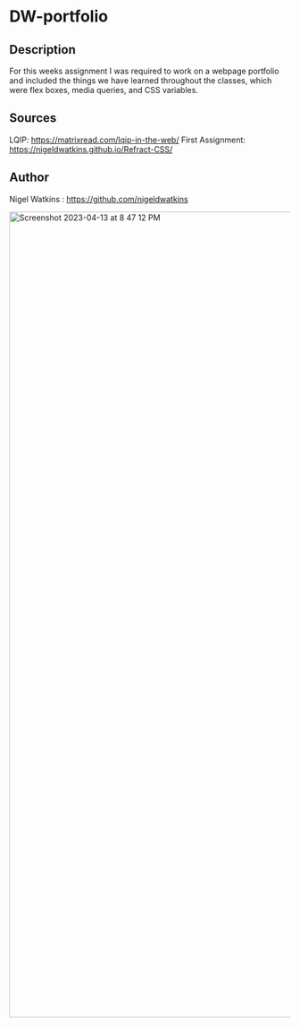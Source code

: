 # DW-portfolio

## Description

For this weeks assignment I was required to work on a webpage portfolio and included the things we have learned throughout the classes, which were flex boxes, media queries, and CSS variables.


## Sources

LQIP: https://matrixread.com/lqip-in-the-web/
First Assignment: https://nigeldwatkins.github.io/Refract-CSS/


## Author

Nigel Watkins : https://github.com/nigeldwatkins









<img width="1440" alt="Screenshot 2023-04-13 at 8 47 12 PM" src="https://user-images.githubusercontent.com/128034266/231913184-d2784b79-66cf-484b-8e9e-cbad1bc3f3f1.png">

